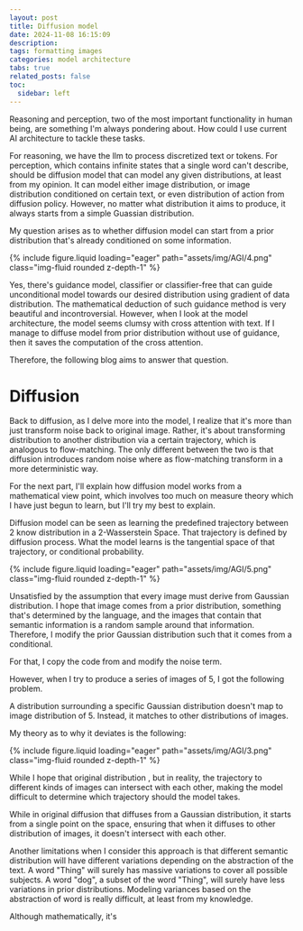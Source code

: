 ```yaml
---
layout: post
title: Diffusion model
date: 2024-11-08 16:15:09
description: 
tags: formatting images
categories: model architecture
tabs: true
related_posts: false
toc:  
  sidebar: left
---
```


Reasoning and perception, two of the most important functionality in human being, are something I'm always pondering about. How could I use current AI architecture to tackle these tasks. 

For reasoning, we have the llm to process discretized text or tokens. For perception, which contains infinite states that a single word can't describe, should be diffusion model that can model any given distributions, at least from my opinion. It can model either image distribution, or image distribution conditioned on certain text, or even distribution of action from diffusion policy. However, no matter what distribution it aims to produce, it always starts from a simple Guassian distribution. 

My question arises as to whether diffusion model can start from a prior distribution that's already conditioned on some information. 

<div class="row mt-3">
    <div class="col-sm mt-3 mt-md-0">
        {% include figure.liquid loading="eager" path="assets/img/AGI/4.png" class="img-fluid rounded z-depth-1" %}
    </div>
</div>

Yes, there's guidance model, classifier or classifier-free that can guide unconditional model towards our desired distribution using gradient of data distribution. The mathematical deduction of such guidance method is very beautiful and incontroversial. However, when I look at the model architecture, the model seems clumsy with cross attention with text. If I manage to diffuse model from prior distribution without use of guidance, then it saves the computation of the cross attention.

Therefore, the following blog aims to answer that question.



# Diffusion

Back to diffusion, as I delve more into the model, I realize that it's more than just transform noise back to original image. Rather, it's about transforming distribution to another distribution via a certain trajectory, which is analogous to flow-matching. The only different between the two is that diffusion introduces random noise where as flow-matching transform in a more deterministic way. 

For the next part, I'll explain how diffusion model works from a mathematical view point, which involves too much on measure theory which I have just begun to learn, but I'll try my best to explain.

Diffusion model can be seen as learning the predefined trajectory between 2 know distribution in a 2-Wasserstein Space. That trajectory is defined by diffusion process. What the model learns is the tangential space of that trajectory, or conditional probability. 

<div class="row mt-3">
    <div class="col-sm mt-3 mt-md-0">
        {% include figure.liquid loading="eager" path="assets/img/AGI/5.png" class="img-fluid rounded z-depth-1" %}
    </div>
</div>



Unsatisfied by the assumption that every image must derive from Gaussian distribution. I hope that image comes from a prior distribution, something that's determined by the language, and the images that contain that semantic information is a random sample around that information. Therefore, I modify the prior Gaussian distribution such that it comes from a conditional. 



For that, I copy the code from  and modify the noise term. 


However, when I try to produce a series of images of 5, I got the following problem.  


A distribution surrounding a specific Gaussian distribution doesn't map to image distribution of 5. Instead, it matches to other distributions of images.

My theory as to why it deviates is the following:

<div class="row mt-3">
    <div class="col-sm mt-3 mt-md-0">
        {% include figure.liquid loading="eager" path="assets/img/AGI/3.png" class="img-fluid rounded z-depth-1" %}
    </div>
</div>

While I hope that original distribution , but in reality, the trajectory to different kinds of images can intersect with each other, making the model difficult to determine which trajectory should the model takes. 

While in original diffusion that diffuses from a Gaussian distribution, it starts from a single point on the space, ensuring that when it diffuses to other distribution of images, it doesn't intersect with each other. 

Another limitations when I consider this approach is that different semantic distribution will have different variations depending on the abstraction of the text. A word "Thing" will surely has massive variations to cover all possible subjects. A word "dog", a subset of the word "Thing", will surely have less variations in prior distributions. Modeling variances based on the abstraction of word is really difficult, at least from my knowledge.

Although mathematically, it's 

